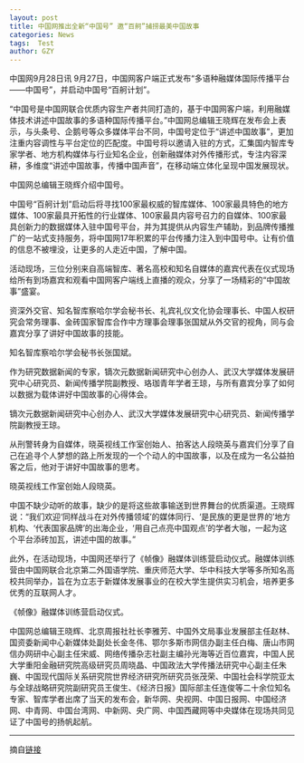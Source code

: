 ```yaml
---
layout: post
title: 中国网推出全新“中国号” 邀“百舸”捕捞最美中国故事
categories: News
tags:  Test
author: GZY
---
```


中国网9月28日讯 9月27日，中国网客户端正式发布“多语种融媒体国际传播平台——中国号”，并启动中国号“百舸计划”。

“中国号是中国网联合优质内容生产者共同打造的，基于中国网客户端，利用融媒体技术讲述中国故事的多语种国际传播平台。”中国网总编辑王晓辉在发布会上表示，与头条号、企鹅号等众多媒体平台不同，中国号定位于“讲述中国故事”，更加注重内容调性与平台定位的匹配度。中国号将以邀请入驻的方式，汇集国内智库专家学者、地方机构媒体与行业知名企业，创新融媒体对外传播形式，专注内容深耕，多维度“讲述中国故事，传播中国声音”，在移动端立体化呈现中国发展现状。

中国网总编辑王晓辉介绍中国号。

中国号“百舸计划”启动后将寻找100家最权威的智库媒体、100家最具特色的地方媒体、100家最具开拓性的行业媒体、100家最具内容号召力的自媒体、100家最具创新力的数据媒体入驻中国号平台，并为其提供从内容生产辅助，到品牌传播推广的一站式支持服务，将中国网17年积累的平台传播力注入到中国号中。让有价值的信息不被埋没，让更多的人走近中国，了解中国。

活动现场，三位分别来自高端智库、著名高校和知名自媒体的嘉宾代表在仪式现场给所有到场嘉宾和观看中国网客户端线上直播的观众，分享了一场精彩的“中国故事”盛宴。

资深外交官、知名智库察哈尔学会秘书长、礼宾礼仪文化协会理事长、中国人权研究会常务理事、金砖国家智库合作中方理事会理事张国斌从外交官的视角，同与会嘉宾分享了讲好中国故事的技能。

知名智库察哈尔学会秘书长张国斌。

作为研究数据新闻的专家，镝次元数据新闻研究中心创办人、武汉大学媒体发展研究中心研究员、新闻传播学院副教授、珞珈青年学者王琼，与所有嘉宾分享了如何以数据为载体讲好中国故事的心得体会。

镝次元数据新闻研究中心创办人、武汉大学媒体发展研究中心研究员、新闻传播学院副教授王琼。

从刑警转身为自媒体，晓英视线工作室创始人、拍客达人段晓英与嘉宾们分享了自己在追寻个人梦想的路上所发现的一个个动人的中国故事，以及在成为一名公益拍客之后，他对于讲好中国故事的思考。

晓英视线工作室创始人段晓英。

中国不缺少动听的故事，缺少的是将这些故事输送到世界舞台的优质渠道。王晓辉说：“我们欢迎‘同样战斗在对外传播领域’的媒体同行、‘是民族的更是世界的’地方机构、‘代表国家品牌’的出海企业，‘用自己点亮中国观点’的学者大咖，一起为这个平台添砖加瓦，讲述中国的故事。”

此外，在活动现场，中国网还举行了《帧像》融媒体训练营启动仪式。融媒体训练营由中国网联合北京第二外国语学院、重庆师范大学、华中科技大学等多所知名高校共同举办，旨在为立志于新媒体发展事业的在校大学生提供实习机会，培养更多优秀的互联网人才。

《帧像》融媒体训练营启动仪式。

中国网总编辑王晓辉、北京周报社社长李雅芳、中国外文局事业发展部主任赵林、国资委新闻中心新媒体处副处长金冬伟、鄂尔多斯市网信办副主任白梅、唐山市网信办网研中心副主任宋威、网络传播杂志社副主编孙光海等近百位嘉宾，中国人民大学重阳金融研究院高级研究员周晓晶、中国政法大学传播法研究中心副主任朱巍、中国现代国际关系研究院世界经济研究所研究员张茂荣、中国社会科学院亚太与全球战略研究院副研究员王俊生、《经济日报》国际部主任连俊等二十余位知名专家、智库学者出席了当天的发布会，新华网、央视网、中国日报网、中国经济网、中青网、中国台湾网、中新网、央广网、中国西藏网等中央媒体在现场共同见证了中国号的扬帆起航。

*****

摘自[链接](http://news.china.com.cn/txt/2017-09/28/content_41659787.htm)